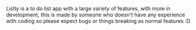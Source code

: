 Listly is a to do list app with a large variety of features, with more in development, this is made by someone who doesn't have any experience with coding so please expect bugs or things breaking as normal features :D
